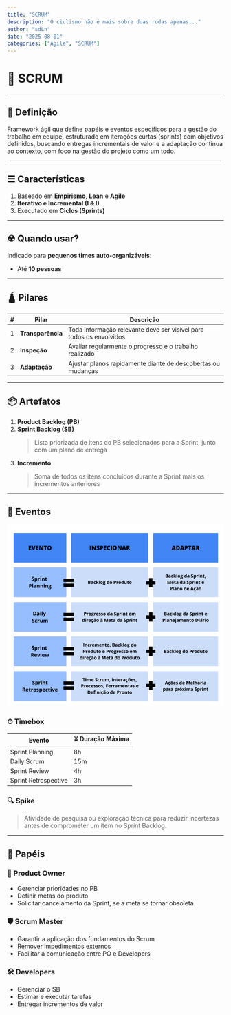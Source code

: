 ```yaml
---
title: "SCRUM"
description: "O ciclismo não é mais sobre duas rodas apenas..."
author: "sdLn"
date: "2025-08-01"
categories: ["Agile", "SCRUM"]
---
```


# 🚀 SCRUM

***

## 📖 Definição
Framework ágil que define papéis e eventos específicos para a gestão do trabalho em equipe, estruturado em iterações curtas (sprints) com objetivos definidos, buscando entregas incrementais de valor e a adaptação contínua ao contexto, com foco na gestão do projeto como um todo. 

***

## ☰ Características
1. Baseado em **Empirismo**, **Lean** e **Agile**
2. **Iterativo e Incremental (I & I)**
3. Executado em **Ciclos (Sprints)**

***

## ☢ Quando usar?
Indicado para **pequenos times auto-organizáveis**:
- Até **10 pessoas**

***

## 🛕 Pilares

| # | Pilar            | Descrição |
|---|------------------|-----------|
| 1 | **Transparência** | Toda informação relevante deve ser visível para todos os envolvidos |
| 2 | **Inspeção**      | Avaliar regularmente o progresso e o trabalho realizado |
| 3 | **Adaptação**     | Ajustar planos rapidamente diante de descobertas ou mudanças |

***

## 📦 Artefatos
1. **Product Backlog (PB)**
2. **Sprint Backlog (SB)**
    > Lista priorizada de itens do PB selecionados para a Sprint, junto com um plano de entrega  
3. **Incremento**
    > Soma de todos os itens concluídos durante a Sprint mais os incrementos anteriores

***

## 📅 Eventos

![resumo dos eventos scrum](assets/eventosscrum.png)

### ⏱ Timebox
| Evento               | ⏳ Duração Máxima |
|----------------------|-----------------|
| Sprint Planning      | 8h              |
| Daily Scrum          | 15m             |
| Sprint Review        | 4h              |
| Sprint Retrospective | 3h              |

### 🔍 Spike
> Atividade de pesquisa ou exploração técnica para reduzir incertezas antes de comprometer um item no Sprint Backlog.

***

## 👥 Papéis
### 🧭 Product Owner
- Gerenciar prioridades no PB  
- Definir metas do produto  
- Solicitar cancelamento da Sprint, se a meta se tornar obsoleta  

### 🛡 Scrum Master
- Garantir a aplicação dos fundamentos do Scrum  
- Remover impedimentos externos  
- Facilitar a comunicação entre PO e Developers  

### 🛠 Developers
- Gerenciar o SB  
- Estimar e executar tarefas  
- Entregar incrementos de valor
